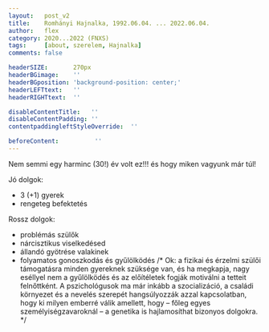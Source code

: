 ```yaml
---
layout:   post_v2
title:    Romhányi Hajnalka, 1992.06.04. ... 2022.06.04. 
author:   flex
category: 2020...2022 (FNXS)
tags:     [about, szerelem, Hajnalka]
comments: false

headerSIZE:       270px
headerBGimage:    ''
headerBGposition: 'background-position: center;'
headerLEFTtext:   ''
headerRIGHTtext:  ''

disableContentTitle:   ''
disableContentPadding: ''
contentpaddingleftStyleOverride:  ''

beforeContent:          ''
---
```


Nem semmi egy harminc (30!) év volt ez!!! és hogy miken vagyunk már túl!

Jó dolgok:
- 3 (+1) gyerek
- rengeteg befektetés

Rossz dolgok:
- problémás szülők
- nárcisztikus viselkedésed
- állandó gyötrése valakinek
- folyamatos gonoszkodás és gyűlölködés /* Ok: a fizikai és érzelmi szülői támogatásra minden gyereknek szüksége van, és ha megkapja, nagy eséllyel nem a gyűlölködés és az előítéletek fogják motiválni a tetteit felnőttként. A pszichológusok ma már inkább a szocializáció, a családi környezet és a nevelés szerepét hangsúlyozzák azzal kapcsolatban, hogy ki milyen emberré válik amellett, hogy – főleg egyes személyiségzavaroknál – a genetika is hajlamosíthat bizonyos dolgokra. */